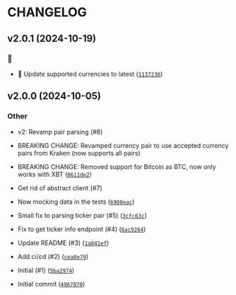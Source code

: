 # CHANGELOG


## v2.0.1 (2024-10-19)

### :bug:

* :bug: Update supported currencies to latest ([`1137236`](https://github.com/marc-at-brightnight/krakenpull/commit/1137236f4a983b3a4b9ba9791a14d82a8ef815ea))


## v2.0.0 (2024-10-05)

### Other

* v2: Revamp pair parsing (#8)

* BREAKING CHANGE: Revamped currency pair to use accepted currency pairs from Kraken (now supports all pairs)
* BREAKING CHANGE: Removed support for Bitcoin as BTC, now only works with XBT ([`0611de2`](https://github.com/marc-at-brightnight/krakenpull/commit/0611de2aa1137b35e7ec2e34ee747e9ae4bbe47c))

* Get rid of abstract client (#7)

- Now mocking data in the tests ([`6908eac`](https://github.com/marc-at-brightnight/krakenpull/commit/6908eac80de8e451f6250b3122251e68dea64251))

* Small fix to parsing ticker pair (#5) ([`3cfc63c`](https://github.com/marc-at-brightnight/krakenpull/commit/3cfc63ce12be2555034e3350e3d5290b2921d855))

* Fix to get ticker info endpoint (#4) ([`6ac9264`](https://github.com/marc-at-brightnight/krakenpull/commit/6ac92643ff4e15efeea800c03701807d2f07e9c8))

* Update README (#3) ([`1a841ef`](https://github.com/marc-at-brightnight/krakenpull/commit/1a841eff321eb4ff79fb6de0e1ecc1f934c6aedd))

* Add ci/cd (#2) ([`cea8e79`](https://github.com/marc-at-brightnight/krakenpull/commit/cea8e79b5f05011839830b47e5c4a8c1d19eeeca))

* Initial (#1) ([`5ba2974`](https://github.com/marc-at-brightnight/krakenpull/commit/5ba2974b8a863f054c91492a206bab607d982406))

* Initial commit ([`4967070`](https://github.com/marc-at-brightnight/krakenpull/commit/4967070b3653171322e80575edf7ff927631096e))
